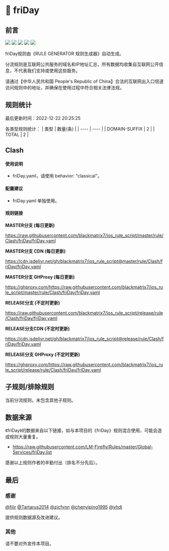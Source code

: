 # 🧸 friDay

## 前言

![](https://shields.io/badge/-移除重复规则-ff69b4) ![](https://shields.io/badge/-DOMAIN与DOMAIN--SUFFIX合并-green) ![](https://shields.io/badge/-DOMAIN--SUFFIX间合并-critical) ![](https://shields.io/badge/-DOMAIN--SUFFIX与DOMAIN--KEYWORD合并-blue) ![](https://shields.io/badge/-IP--CIDR(6)合并-blueviolet) 

friDay规则由《RULE GENERATOR 规则生成器》自动生成。

分流规则是互联网公共服务的域名和IP地址汇总，所有数据均收集自互联网公开信息，不代表我们支持或使用这些服务。

请通过【中华人民共和国 People's Republic of China】合法的互联网出入口信道访问规则中的地址，并确保在使用过程中符合相关法律法规。

## 规则统计

最后更新时间：2022-12-22 20:25:25

各类型规则统计：
| 类型 | 数量(条)  | 
| ---- | ----  |
| DOMAIN-SUFFIX | 2  | 
| TOTAL | 2  | 


## Clash 

#### 使用说明
- friDay.yaml，请使用 behavior: "classical"。

#### 配置建议
- friDay.yaml 单独使用。

#### 规则链接
**MASTER分支 (每日更新)**

https://raw.githubusercontent.com/blackmatrix7/ios_rule_script/master/rule/Clash/friDay/friDay.yaml

**MASTER分支 CDN (每日更新)**

https://cdn.jsdelivr.net/gh/blackmatrix7/ios_rule_script@master/rule/Clash/friDay/friDay.yaml

**MASTER分支 GHProxy (每日更新)**

https://ghproxy.com/https://raw.githubusercontent.com/blackmatrix7/ios_rule_script/master/rule/Clash/friDay/friDay.yaml

**RELEASE分支 (不定时更新)**

https://raw.githubusercontent.com/blackmatrix7/ios_rule_script/release/rule/Clash/friDay/friDay.yaml

**RELEASE分支CDN (不定时更新)**

https://cdn.jsdelivr.net/gh/blackmatrix7/ios_rule_script@release/rule/Clash/friDay/friDay.yaml

**RELEASE分支 GHProxy (不定时更新)**

https://ghproxy.com/https://raw.githubusercontent.com/blackmatrix7/ios_rule_script/release/rule/Clash/friDay/friDay.yaml

## 子规则/排除规则


当前分流规则，未包含其他子规则。

## 数据来源

《friDay》的数据来自以下链接，如与本项目的《friDay》规则混合使用，可能会造成规则大量重复。

- https://raw.githubusercontent.com/LM-Firefly/Rules/master/Global-Services/friDay.list


感谢以上规则作者的辛勤付出（排名不分先后）。

## 最后

### 感谢

[@fiiir](https://github.com/fiiir) [@Tartarus2014](https://github.com/Tartarus2014) [@zjcfynn](https://github.com/zjcfynn) [@chenyiping1995](https://github.com/chenyiping1995) [@vhdj](https://github.com/vhdj)

提供规则数据源及改进建议。

### 其他

请不要对外宣传本项目。